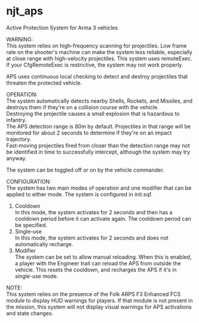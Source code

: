# njt_aps
Active Protection System for Arma 3 vehicles

WARNING:    
This system relies on high-frequency scanning for projectiles. Low frame rate on the shooter's machine can make the system less reliable, especially at close range with high-velocity projectiles.
This system uses remoteExec. If your CfgRemoteExec is restrictive, the system may not work properly.

APS uses continuous local checking to detect and destroy projectiles that threaten the protected vehicle.

OPERATION:    
The system automatically detects nearby Shells, Rockets, and Missiles, and destroys them if they're on a collision course with the vehicle.    
Destroying the projectile causes a small explosion that is hazardous to infantry.    
The APS detection range is 80m by default. Projectiles in that range will be monitored for about 2 seconds to determine if they're on an impact trajectory.    
Fast-moving projectiles fired from closer than the detection range may not be identified in time to successfully intercept, although the system may try anyway.    

The system can be toggled off or on by the vehicle commander.

CONFIGURATION:    
The system has two main modes of operation and one modifier that can be applied to either mode. The system is configured in init.sqf.    
1. Cooldown    
In this mode, the system activates for 2 seconds and then has a cooldown period before it can activate again. The cooldown period can be specified.
2. Single-use    
In this mode, the system activates for 2 seconds and does not automatically recharge.
3. Modifier    
The system can be set to allow manual reloading. When this is enabled, a player with the Engineer trait can reload the APS from outside the vehicle. This resets the cooldown, and recharges the APS if it's in single-use mode.

NOTE:    
This system relies on the presence of the Folk ARPS F3 Enhanced FCS module to display HUD warnings for players. If that module is not present in the mission, this system will not display visual warnings for APS activations and state changes.
